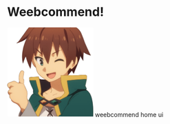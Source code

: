 # Weebcommend!
<img alt="Kazuma"  src="https://github.com/Marlon-P/CS-499-Weebcommend/blob/master/weebApp3rd/images/kazuma.png" width= 200px>
weebcommend home ui
